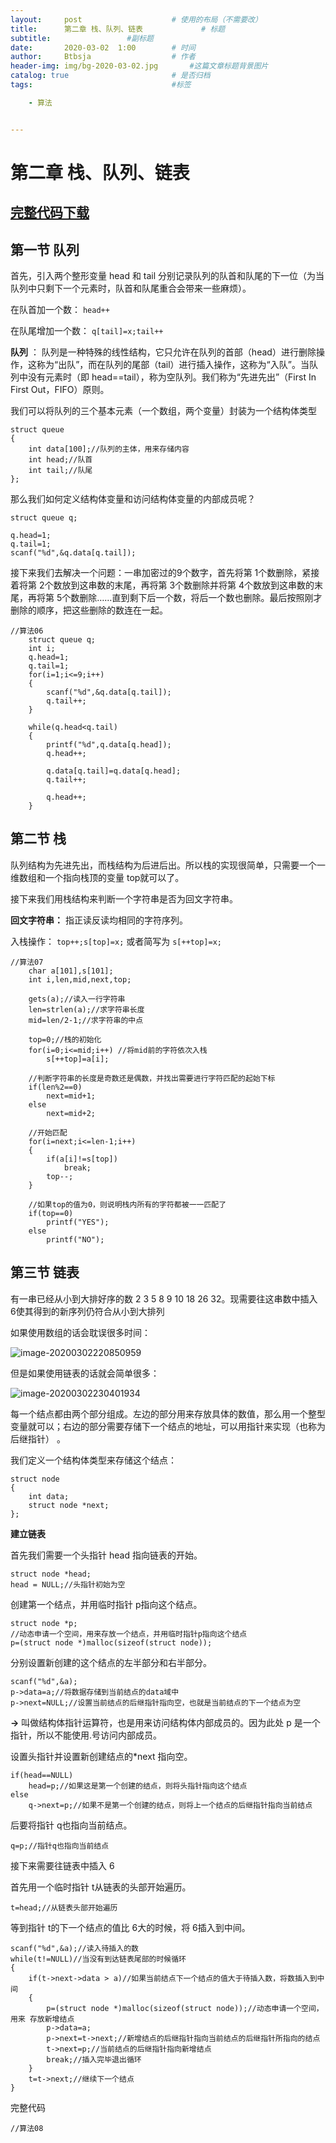 ```yaml
---
layout:     post   				    # 使用的布局（不需要改）
title:      第二章 栈、队列、链表			    # 标题 
subtitle:                 #副标题
date:       2020-03-02	1:00		# 时间
author:     Btbsja					# 作者
header-img: img/bg-2020-03-02.jpg 	    #这篇文章标题背景图片
catalog: true 						# 是否归档
tags:								#标签

    - 算法


---
```

# 第二章 栈、队列、链表

## [完整代码下载](https://download.csdn.net/download/Btbsja/12206633)

## 第一节 队列

首先，引入两个整形变量 head 和 tail 分别记录队列的队首和队尾的下一位（为当队列中只剩下一个元素时，队首和队尾重合会带来一些麻烦）。

在队首加一个数： `head++`

在队尾增加一个数： `q[tail]=x;tail++`

**队列** ： 队列是一种特殊的线性结构，它只允许在队列的首部（head）进行删除操作，这称为“出队”，而在队列的尾部（tail）进行插入操作，这称为“入队”。当队列中没有元素时（即 head==tail），称为空队列。我们称为“先进先出”（First In First Out，FIFO）原则。 

我们可以将队列的三个基本元素（一个数组，两个变量）封装为一个结构体类型

```
struct queue 
{     
	int data[100];//队列的主体，用来存储内容     
	int head;//队首     
	int tail;//队尾 
}; 
```

那么我们如何定义结构体变量和访问结构体变量的内部成员呢？

```
struct queue q; 

q.head=1; 
q.tail=1; 
scanf("%d",&q.data[q.tail]); 
```

接下来我们去解决一个问题：一串加密过的9个数字，首先将第 1个数删除，紧接着将第 2个数放到这串数的末尾，再将第 3个数删除并将第 4个数放到这串数的末尾，再将第 5个数删除……直到剩下后一个数，将后一个数也删除。最后按照刚才删除的顺序，把这些删除的数连在一起。

```
//算法06
    struct queue q;
    int i;
    q.head=1;
    q.tail=1;
    for(i=1;i<=9;i++)
    {
        scanf("%d",&q.data[q.tail]);
        q.tail++;
    }
    
    while(q.head<q.tail)
    {
        printf("%d",q.data[q.head]);
        q.head++;
        
        q.data[q.tail]=q.data[q.head];
        q.tail++;
        
        q.head++;
    }
```

## 第二节 栈

队列结构为先进先出，而栈结构为后进后出。所以栈的实现很简单，只需要一个一维数组和一个指向栈顶的变量 top就可以了。

接下来我们用栈结构来判断一个字符串是否为回文字符串。

**回文字符串：** 指正读反读均相同的字符序列。

入栈操作： `top++;s[top]=x;` 或者简写为 `s[++top]=x;` 

```
//算法07
    char a[101],s[101];
    int i,len,mid,next,top;
    
    gets(a);//读入一行字符串
    len=strlen(a);//求字符串长度
    mid=len/2-1;//求字符串的中点
    
    top=0;//栈的初始化
    for(i=0;i<=mid;i++) //将mid前的字符依次入栈
        s[++top]=a[i];
        
    //判断字符串的长度是奇数还是偶数，并找出需要进行字符匹配的起始下标
    if(len%2==0)
        next=mid+1;
    else
        next=mid+2;
        
    //开始匹配
    for(i=next;i<=len-1;i++)
    {
        if(a[i]!=s[top])
            break;
        top--;
    }
    
    //如果top的值为0，则说明栈内所有的字符都被一一匹配了
    if(top==0)
        printf("YES");
    else
        printf("NO");
```

## 第三节 链表

有一串已经从小到大排好序的数 2 3 5 8 9 10 18 26 32。现需要往这串数中插入 6使其得到的新序列仍符合从小到大排列

如果使用数组的话会耽误很多时间：

![image-20200302220850959](https://cdn.jsdelivr.net/gh/btbsja/btbsjaimg@master/img/202003/02/225211-834522.png)

但是如果使用链表的话就会简单很多：

![image-20200302230401934](https://cdn.jsdelivr.net/gh/btbsja/btbsjaimg@master/img/202003/02/230437-976005.png)

每一个结点都由两个部分组成。左边的部分用来存放具体的数值，那么用一个整型变量就可以；右边的部分需要存储下一个结点的地址，可以用指针来实现（也称为后继指针） 。

我们定义一个结构体类型来存储这个结点：

```
struct node 
{     
	int data;     
	struct node *next; 
};
```

**建立链表**

首先我们需要一个头指针 head 指向链表的开始。

```
struct node *head; 
head = NULL;//头指针初始为空 
```

创建第一个结点，并用临时指针 p指向这个结点。 

```
struct node *p; 
//动态申请一个空间，用来存放一个结点，并用临时指针p指向这个结点 
p=(struct node *)malloc(sizeof(struct node));
```

分别设置新创建的这个结点的左半部分和右半部分。 

```
scanf("%d",&a); 
p->data=a;//将数据存储到当前结点的data域中 
p->next=NULL;//设置当前结点的后继指针指向空，也就是当前结点的下一个结点为空 
```

**->** 叫做结构体指针运算符，也是用来访问结构体内部成员的。因为此处 p 是一个指针，所以不能使用.号访问内部成员。 

设置头指针并设置新创建结点的*next 指向空。

```
if(head==NULL)     
	head=p;//如果这是第一个创建的结点，则将头指针指向这个结点 
else      
	q->next=p;//如果不是第一个创建的结点，则将上一个结点的后继指针指向当前结点 
```

后要将指针 q也指向当前结点。

```
q=p;//指针q也指向当前结点 
```

接下来需要往链表中插入 6

首先用一个临时指针 t从链表的头部开始遍历。 

```
t=head;//从链表头部开始遍历
```

等到指针 t的下一个结点的值比 6大的时候，将 6插入到中间。

```
scanf("%d",&a);//读入待插入的数 
while(t!=NULL)//当没有到达链表尾部的时候循环 
{
	if(t->next->data > a)//如果当前结点下一个结点的值大于待插入数，将数插入到中间 
	{
		p=(struct node *)malloc(sizeof(struct node));//动态申请一个空间，用来 存放新增结点
		p->data=a;         
		p->next=t->next;//新增结点的后继指针指向当前结点的后继指针所指向的结点         
		t->next=p;//当前结点的后继指针指向新增结点         
		break;//插入完毕退出循环
	}
	t=t->next;//继续下一个结点 
}
```

完整代码

```
//算法08
```

